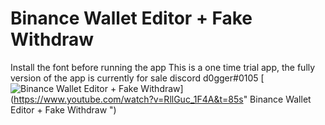 # Binance Wallet Editor + Fake Withdraw
Install the font before running the app
This is a one time trial app, the fully version of the app is currently for sale
discord d0gger#0105
[![ Binance Wallet Editor + Fake Withdraw ](https://yt-embed.herokuapp.com/embed?v=RllGuc_1F4A)](https://www.youtube.com/watch?v=RllGuc_1F4A&t=85s" Binance Wallet Editor + Fake Withdraw ")
